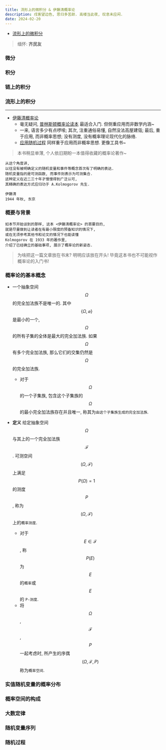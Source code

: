```yaml
---
title: 流形上的微积分 & 伊藤清概率论
description: 戍客望边色, 思归多苦颜. 高楼当此夜, 叹息未应闲.
date: 2024-02-20
---
```


- [流形上的微积分](https://book.douban.com/subject/37302024/)

> 缅怀: __齐民友__

### 微分

### 积分

### 链上的积分

### 流形上的积分

------------------

- [伊藤清概率论](https://book.douban.com/subject/35349476/)
  - 毫无疑问,
    [普林斯顿概率论读本](https://book.douban.com/subject/35193606/)
    最适合入门. 但侧重应用而非数学内涵~
  - 一来, 语言多少有点啰嗦;
    其次, 注重通俗易懂, 自然没法高屋建瓴;
    最后, 重于应用, 而非概率思想; 没有测度, 没有概率理论现代化的脉络.
  - [应用随机过程](https://book.douban.com/subject/26761202/)
    同样重于应用而非概率思想. 更像工具书~

> 本书稍显单薄, 个人依旧期盼一本值得收藏的概率论著作~

```
从这个角度讲,
以往没有被明确定义的随机变量和事件等概念首次有了明确的表达.
随机变量指的是可测函数, 而事件则表示为可测集合.
这种定义在近二三十年才慢慢得到广泛认可,
其精确的表达方式应归功于 A.Kolmogorov 先生.

伊藤清
1944 年秋, 东京
```

### 概要与背景

```
如本节开始谈到的那样, 这本 <伊藤清概率论> 的首要目的,
就是尽量做到让读者在有最小限度的预备知识的情况下,
或在无须参考其他书和论文的情况下也能读懂
Kolmogorov 在 1933 年的著作里,
介绍了已经确立的基础事项, 展示了概率论的新姿态.
```

> 为啥把这一篇文章放在书末? 明明应该放在开头!
  毕竟这本书也不可能视作概率论的入门书!

### 概率论的基本概念

- 一个抽象空间
  $$ Ω $$
  的完全加法族不是唯一的. 其中
  $$ \{ Ω, \varnothing \} $$
  是最小的一个,
  $$ Ω $$
  的所有子集的全体是最大的完全加法族. 如果
  $$ Ω $$
  有多个完全加法族, 那么它们的交集仍然是
  $$ Ω $$
  的完全加法族.
  - 对于
    $$ Ω $$
    的一个子集族, 包含这个子集族的
    $$ Ω $$
    的最小完全加法族存在并且唯一,
    称其为`由这个子集族生成的完全加法族`.

- __定义__ 给定抽象空间
  $$ Ω $$
  与其上的一个完全加法族
  $$ \mathcal{F} $$.
  可测空间
  $$ (Ω, \mathcal{F}) $$
  上满足
  $$ P(Ω) = 1 $$
  的测度
  $$ P $$,
  称为
  $$ (Ω, \mathcal{F}) $$
  上的`概率测度`.
  - 对于
    $$ E \in \mathcal{F} $$,
    称
    $$ P(E) $$
    为
    $$ E $$
    的`概率`或
    $$ E $$
    的 `P-测度`.
  - 将
    $$ Ω $$,
    $$ \mathcal{F} $$,
    $$ P $$
    一起考虑时, 所产生的序偶
    $$ (Ω, \mathcal{F}, P) $$
    称为`概率空间`.

### 实值随机变量的概率分布

### 概率空间的构成

### 大数定律

### 随机变量序列

### 随机过程
